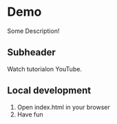 # Demo

Some Description!

## Subheader

Watch tutorialon YouTube.

## Local development

1. Open index.html in your browser
2. Have fun
